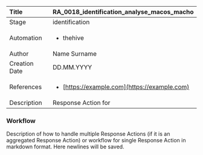 | Title          | RA_0018_identification_analyse_macos_macho                                                                                                      |
|:---------------|:-----------------------------------------------------------------------------------------------------------------|
| Stage    | identification                                                            |
| Automation | <ul><li>thehive</li></ul> |
| Author    | Name Surname                                                          |
| Creation Date    | DD.MM.YYYY                                            |
| References     | <ul><li>[https://example.com](https://example.com)</li></ul>                                  |
| Description    | Response Action for                                                               |


### Workflow

Description of how to handle multiple Response Actions (if it is an aggregated Response Action) or workflow for single Response Action in markdown format.
Here newlines will be saved.  
